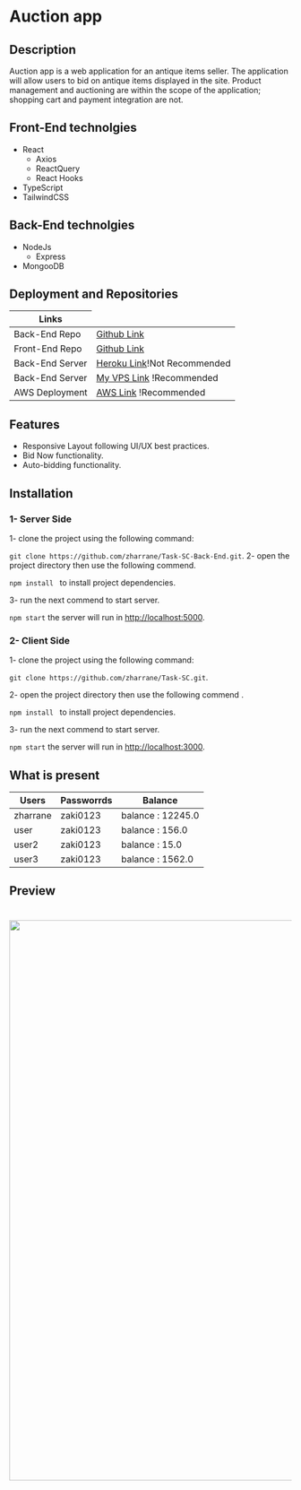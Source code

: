 # Auction app

## Description

Auction app is a web application for an antique items seller. The application will allow users to bid on antique items displayed in the site. Product management and auctioning are within the scope of the application; shopping cart and payment integration are not.

## Front-End technolgies

- React
  - Axios
  - ReactQuery
  - React Hooks
- TypeScript
- TailwindCSS

## Back-End technolgies

- NodeJs
  - Express
- MongooDB

## Deployment and Repositories

<table>  
<thead> 
 <tr > <th align="center">Links</th>   </tr> 
 </thead>  
<tbody>
  <tr> 
   <td>Back-End Repo</td> 
   <td><a href='https://github.com/zharrane/Task-SC-Back-End'>Github Link</a></td> 
</tr> 
   <tr>  
   <td>Front-End Repo</td><td><a href='https://github.com/zharrane/Task-SC'>Github Link</a></td>  
   </tr> 
    <tr>  
   <td>Back-End Server</td><td><a href='https://task-sc-back-end.herokuapp.com/'>Heroku Link</a>!Not Recommended</td>  
   <tr>
   <td>Back-End Server</td><td><a href='http://194.62.1.252:5000/api'>My VPS Link</a> !Recommended</td> </tr> 
   </tr> 
   <tr>  <td>AWS Deployment</td>  <td><a href='http://scopic-task.s3-website-eu-west-1.amazonaws.com/'>AWS Link</a> !Recommended</td>  </tr>  
    </tbody>
      </table>

## Features

- Responsive Layout following UI/UX best practices.
- Bid Now functionality.
- Auto-bidding functionality.

## Installation

### 1- Server Side

1- clone the project using the following command:

`git clone https://github.com/zharrane/Task-SC-Back-End.git`.
2- open the project directory then use the following commend.

`npm install ` to install project dependencies.

3- run the next commend to start server.

`npm start` the server will run in [http://localhost:5000](http://localhost:5000/).

### 2- Client Side

1- clone the project using the following command:

`git clone https://github.com/zharrane/Task-SC.git`.

2- open the project directory then use the following commend .

`npm install ` to install project dependencies.

3- run the next commend to start server.

`npm start` the server will run in [http://localhost:3000](http://localhost:3000/).

## What is present

<table>  
  <thead> 
  <tr > <th align="center">Users</th> <th align="center">Passworrds</th> <th align="center">Balance</th>   </tr> 
  </thead>  
  <tbody>
    <tr> 
    <td>zharrane</td> 
    <td>zaki0123</a></td> 
    <td>balance : 12245.0 </a></td> 
  </tr> 
    <tr> 
    <td>user</td> 
    <td>zaki0123</a></td> 
    <td>balance : 156.0 </a></td> 
  </tr> 
    <tr> 
    <td>user2</td> 
    <td>zaki0123</a></td> 
    <td>balance : 15.0 </a></td> 
  </tr> 
  <tr> 
    <td>user3</td> 
    <td>zaki0123</a></td> 
    <td>balance : 1562.0 </a></td> 
  </tr> 
  </tbody>
</table>

## Preview

# <img src="https://github.com/zharrane/Task-SC-Readme/blob/master/img/auction-prev.png" width="full" height="1000"/>
